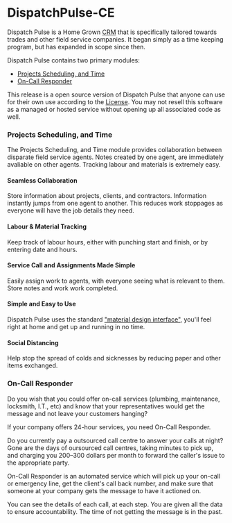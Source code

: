 # DispatchPulse-CE

Dispatch Pulse is a Home Grown [CRM](https://en.wikipedia.org/wiki/Customer_relationship_management) that is specifically tailored towards trades and other field service companies. It began simply as a time keeping program, but has expanded in scope since then.

Dispatch Pulse contains two primary modules:

* [Projects Scheduling, and Time](#projects-scheduling-and-time)
* [On-Call Responder](#on-call-responder)

This release is a open source version of Dispatch Pulse that anyone can use for their own use according to the [License](https://github.com/dsaul/DispatchPulse-CE/blob/master/LICENSE.txt). You may not resell this software as a managed or hosted service 
without opening up all associated code as well.

### Projects Scheduling, and Time

The Projects Scheduling, and Time module provides collaboration between disparate field service agents. Notes created by one agent, are immediately avaliable on other agents. Tracking labour and materials is extremely easy.

#### Seamless Collaboration
Store information about projects, clients, and contractors. Information instantly jumps from one agent to another. This reduces work stoppages as everyone will have the job details they need.

#### Labour & Material Tracking
Keep track of labour hours, either with punching start and finish, or by entering date and hours.

#### Service Call and Assignments Made Simple
Easily assign work to agents, with everyone seeing what is relevant to them. Store notes and work work completed.

#### Simple and Easy to Use
Dispatch Pulse uses the standard ["material design interface"](https://material.io), you'll feel right at home and get up and running in no time. 

#### Social Distancing
Help stop the spread of colds and sicknesses by reducing paper and other items exchanged.

### On-Call Responder

Do you wish that you could offer on-call services (plumbing, maintenance, locksmith, I.T., etc) and know that your representatives would get the message and not leave your customers hanging?

If your company offers 24-hour services, you need On-Call Responder.

Do you currently pay a outsourced call centre to answer your calls at night? Gone are the days of oursourced call centres, taking minutes to pick up, and charging you $200–$300 dollars per month to forward the caller's issue to the appropriate party.

On-Call Responder is an automated service which will pick up your on-call or emergency line, get the client's call back number, and make sure that someone at your company gets the message to have it actioned on.

You can see the details of each call, at each step. You are given all the data to ensure accountability. The time of not getting the message is in the past.





